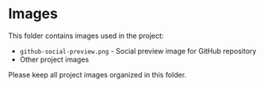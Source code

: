 # Images

This folder contains images used in the project:

- `github-social-preview.png` - Social preview image for GitHub repository
- Other project images

Please keep all project images organized in this folder.
